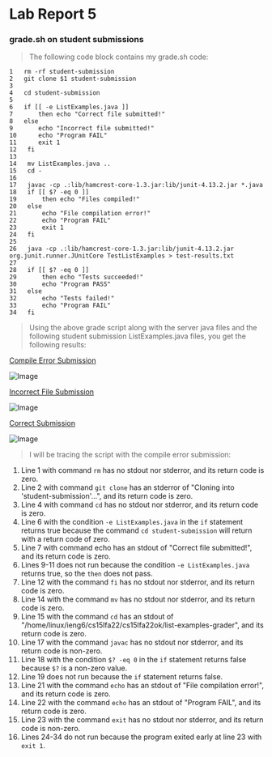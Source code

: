 # Lab Report 5

### grade.sh on student submissions

> The following code block contains my grade.sh code:

```
1   rm -rf student-submission
2   git clone $1 student-submission
3   
4   cd student-submission
5   
6   if [[ -e ListExamples.java ]]
7       then echo "Correct file submitted!"
8   else
9       echo "Incorrect file submitted!"
10      echo "Program FAIL"
11      exit 1
12   fi
13 
14   mv ListExamples.java ..
15   cd -
16 
17   javac -cp .:lib/hamcrest-core-1.3.jar:lib/junit-4.13.2.jar *.java
18   if [[ $? -eq 0 ]]
19       then echo "Files compiled!"
20   else
21       echo "File compilation error!"
22       echo "Program FAIL"
23       exit 1
24   fi
25 
26   java -cp .:lib/hamcrest-core-1.3.jar:lib/junit-4.13.2.jar org.junit.runner.JUnitCore TestListExamples > test-results.txt
27 
28   if [[ $? -eq 0 ]]
29       then echo "Tests succeeded!"
30       echo "Program PASS"
31   else
32       echo "Tests failed!"
33       echo "Program FAIL"
34   fi
```

> Using the above grade script along with the server java files and the following student submission ListExamples.java files, you get the following results:

[Compile Error Submission](https://github.com/ucsd-cse15l-f22/list-methods-compile-error)

![Image](https://i.imgur.com/XxJCjoN.png)

[Incorrect File Submission](https://github.com/ucsd-cse15l-f22/list-methods-filename)

![Image](https://i.imgur.com/3PTaxhH.png)

[Correct Submission](https://github.com/ucsd-cse15l-f22/list-methods-corrected)

![Image](https://i.imgur.com/MyEKSjf.png)

> I will be tracing the script with the compile error submission: 

1. Line 1 with command `rm` has no stdout nor stderror, and its return code is zero.
2. Line 2 with command `git clone` has an stderror of "Cloning into 'student-submission'...", and its return code is zero.
3. Line 4 with command `cd` has no stdout nor stderror, and its return code is zero.
4. Line 6 with the condition `-e ListExamples.java` in the `if` statement returns true because the command `cd student-submission` will return with a return code of zero.
5. Line 7 with command echo has an stdout of "Correct file submitted!", and its return code is zero.
6. Lines 9-11 does not run because the condition `-e ListExamples.java` returns true, so the `then` does not pass.
7. Line 12 with the command `fi` has no stdout nor stderror, and its return code is zero.
8. Line 14 with the command `mv` has no stdout nor stderror, and its return code is zero.
9. Line 15 with the command `cd` has an stdout of "/home/linux/ieng6/cs15lfa22/cs15lfa22ok/list-examples-grader", and its return code is zero.
10. Line 17 with the command `javac` has no stdout nor stderror, and its return code is non-zero.
11. Line 18 with the condition `$? -eq 0` in the `if` statement returns false because `$?` is a non-zero value.
12. Line 19 does not run because the `if` statement returns false.
13. Line 21 with the command `echo` has an stdout of "File compilation error!", and its return code is zero.
14. Line 22 with the command `echo` has an stdout of "Program FAIL", and its return code is zero.
15. Line 23 with the command `exit` has no stdout nor stderror, and its return code is non-zero.
16. Lines 24-34 do not run because the program exited early at line 23 with `exit 1`.